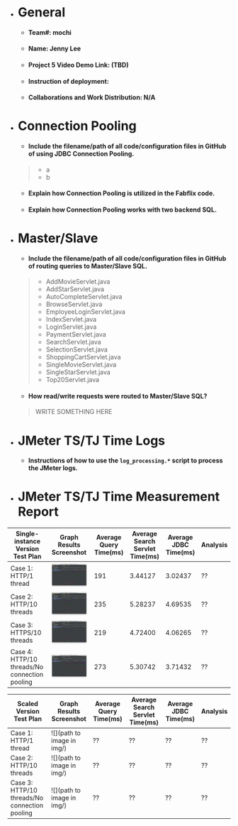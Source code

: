 - # General
  - #### Team#: mochi

  - #### Name: Jenny Lee

  - #### Project 5 Video Demo Link: (TBD)

  - #### Instruction of deployment:
  > 

  - #### Collaborations and Work Distribution: N/A


- # Connection Pooling
  - #### Include the filename/path of all code/configuration files in GitHub of using JDBC Connection Pooling.
  > - a
  > - b

  - #### Explain how Connection Pooling is utilized in the Fabflix code.

  - #### Explain how Connection Pooling works with two backend SQL.


- # Master/Slave
  - #### Include the filename/path of all code/configuration files in GitHub of routing queries to Master/Slave SQL.
  > - AddMovieServlet.java 
  > - AddStarServlet.java 
  > - AutoCompleteServlet.java 
  > - BrowseServlet.java 
  > - EmployeeLoginServlet.java 
  > - IndexServlet.java 
  > - LoginServlet.java 
  > - PaymentServlet.java 
  > - SearchServlet.java 
  > - SelectionServlet.java 
  > - ShoppingCartServlet.java 
  > - SingleMovieServlet.java 
  > - SingleStarServlet.java 
  > - Top20Servlet.java

  - #### How read/write requests were routed to Master/Slave SQL?
  > WRITE SOMETHING HERE

- # JMeter TS/TJ Time Logs
  - #### Instructions of how to use the `log_processing.*` script to process the JMeter logs.


- # JMeter TS/TJ Time Measurement Report

| **Single-instance Version Test Plan**          | **Graph Results Screenshot**            | **Average Query Time(ms)** | **Average Search Servlet Time(ms)** | **Average JDBC Time(ms)** | **Analysis** |
|------------------------------------------------|-----------------------------------------|----------------------------|-------------------------------|-------------------|--------------|
| Case 1: HTTP/1 thread                          | ![](logs/imgs/single_http_1thread.png)              | 191                        | 3.44127                              | 3.02437                  | ??           |
| Case 2: HTTP/10 threads                        | ![](logs/imgs/single_http_10threads.png)            | 235                        | 5.28237                              | 4.69535                  | ??           |
| Case 3: HTTPS/10 threads                       | ![](logs/imgs/single_https_10threads.png)            | 219                        | 4.72400                              | 4.06265                  | ??           |
| Case 4: HTTP/10 threads/No connection pooling  | ![](logs/imgs/single_http_10threads_ncp.png) | 273                        | 5.30742                            | 3.71432                  | ??           |

| **Scaled Version Test Plan**                   | **Graph Results Screenshot** | **Average Query Time(ms)** | **Average Search Servlet Time(ms)** | **Average JDBC Time(ms)** | **Analysis** |
|------------------------------------------------|------------------------------|----------------------------|-------------------------------------|---------------------------|--------------|
| Case 1: HTTP/1 thread                          | ![](path to image in img/)   | ??                         | ??                                  | ??                        | ??           |
| Case 2: HTTP/10 threads                        | ![](path to image in img/)   | ??                         | ??                                  | ??                        | ??           |
| Case 3: HTTP/10 threads/No connection pooling  | ![](path to image in img/)   | ??                         | ??                                  | ??                        | ??           |